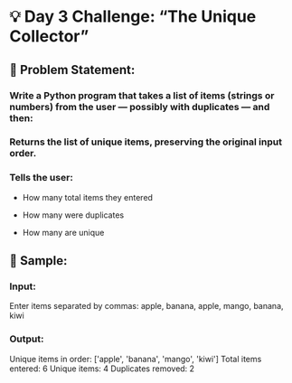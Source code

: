 # 💡 Day 3 Challenge: “The Unique Collector”

## 🧩 Problem Statement:
### Write a Python program that takes a list of items (strings or numbers) from the user — possibly with duplicates — and then:

### Returns the list of unique items, preserving the original input order.

### Tells the user:

- How many total items they entered

- How many were duplicates

- How many are unique


## 🧪 Sample:

### Input:

Enter items separated by commas: apple, banana, apple, mango, banana, kiwi

### Output:

Unique items in order: ['apple', 'banana', 'mango', 'kiwi']
Total items entered: 6
Unique items: 4
Duplicates removed: 2
